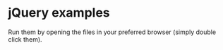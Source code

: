 # jQuery examples

Run them by opening the files in your preferred browser (simply double click them).
